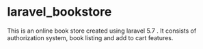 # laravel_bookstore
This is an online book store created using laravel 5.7 . It consists of authorization system, book listing and add to cart features.
